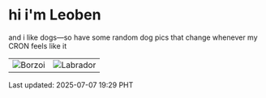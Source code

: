 # hi i'm Leoben

and i like dogs—so have some random dog pics that change whenever my CRON feels like it

|  |  |
|--------|----------|
| ![Borzoi](https://random-dog-vercel.vercel.app/api/random-borzoi?v=1751887783) | ![Labrador](https://random-dog-vercel.vercel.app/api/random-labrador?v=1751887783) |

Last updated: 2025-07-07 19:29 PHT
